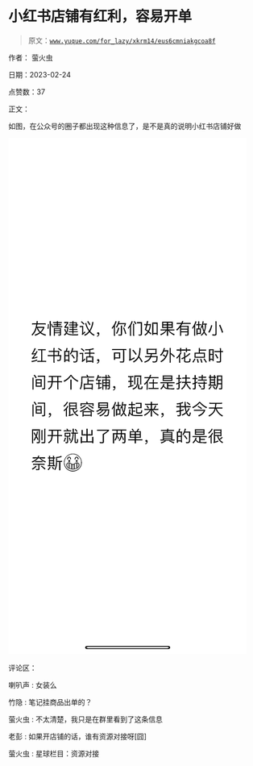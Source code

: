 # 小红书店铺有红利，容易开单

> 原文：[`www.yuque.com/for_lazy/xkrm14/eus6cmniakgcoa8f`](https://www.yuque.com/for_lazy/xkrm14/eus6cmniakgcoa8f)

作者： 萤火虫

日期：2023-02-24

点赞数：37

正文：

如图，在公众号的圈子都出现这种信息了，是不是真的说明小红书店铺好做

![](img/a0bea0c9fca1be6cdd7e14dccf2bb9e4.png)  

评论区：

喇叭声 : 女装么

竹隐 : 笔记挂商品出单的？

萤火虫 : 不太清楚，我只是在群里看到了这条信息

老彭 : 如果开店铺的话，谁有资源对接呀[囧]

萤火虫 : 星球栏目：资源对接

